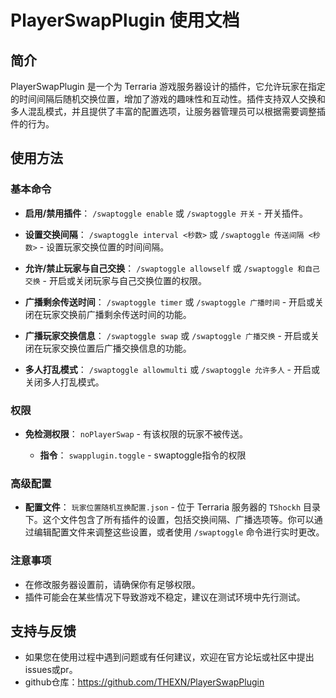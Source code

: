  # PlayerSwapPlugin 使用文档

## 简介

PlayerSwapPlugin 是一个为 Terraria 游戏服务器设计的插件，它允许玩家在指定的时间间隔后随机交换位置，增加了游戏的趣味性和互动性。插件支持双人交换和多人混乱模式，并且提供了丰富的配置选项，让服务器管理员可以根据需要调整插件的行为。

## 使用方法

### 基本命令

- **启用/禁用插件**：
  `/swaptoggle enable` 或 `/swaptoggle 开关` - 开关插件。

- **设置交换间隔**：
  `/swaptoggle interval <秒数>` 或 `/swaptoggle 传送间隔 <秒数>` - 设置玩家交换位置的时间间隔。

- **允许/禁止玩家与自己交换**：
  `/swaptoggle allowself` 或 `/swaptoggle 和自己交换` - 开启或关闭玩家与自己交换位置的权限。

- **广播剩余传送时间**：
  `/swaptoggle timer` 或 `/swaptoggle 广播时间` - 开启或关闭在玩家交换前广播剩余传送时间的功能。

- **广播玩家交换信息**：
  `/swaptoggle swap` 或 `/swaptoggle 广播交换` - 开启或关闭在玩家交换位置后广播交换信息的功能。

- **多人打乱模式**：
  `/swaptoggle allowmulti` 或 `/swaptoggle 允许多人` - 开启或关闭多人打乱模式。

### 权限

- **免检测权限**：
  `noPlayerSwap`  - 有该权限的玩家不被传送。

  - **指令**：
  `swapplugin.toggle`  - swaptoggle指令的权限

### 高级配置

- **配置文件**：
  `玩家位置随机互换配置.json` - 位于 Terraria 服务器的 `TShockh` 目录下。这个文件包含了所有插件的设置，包括交换间隔、广播选项等。你可以通过编辑配置文件来调整这些设置，或者使用 `/swaptoggle` 命令进行实时更改。

### 注意事项

- 在修改服务器设置前，请确保你有足够权限。
- 插件可能会在某些情况下导致游戏不稳定，建议在测试环境中先行测试。

## 支持与反馈
- 如果您在使用过程中遇到问题或有任何建议，欢迎在官方论坛或社区中提出issues或pr。
- github仓库：https://github.com/THEXN/PlayerSwapPlugin
